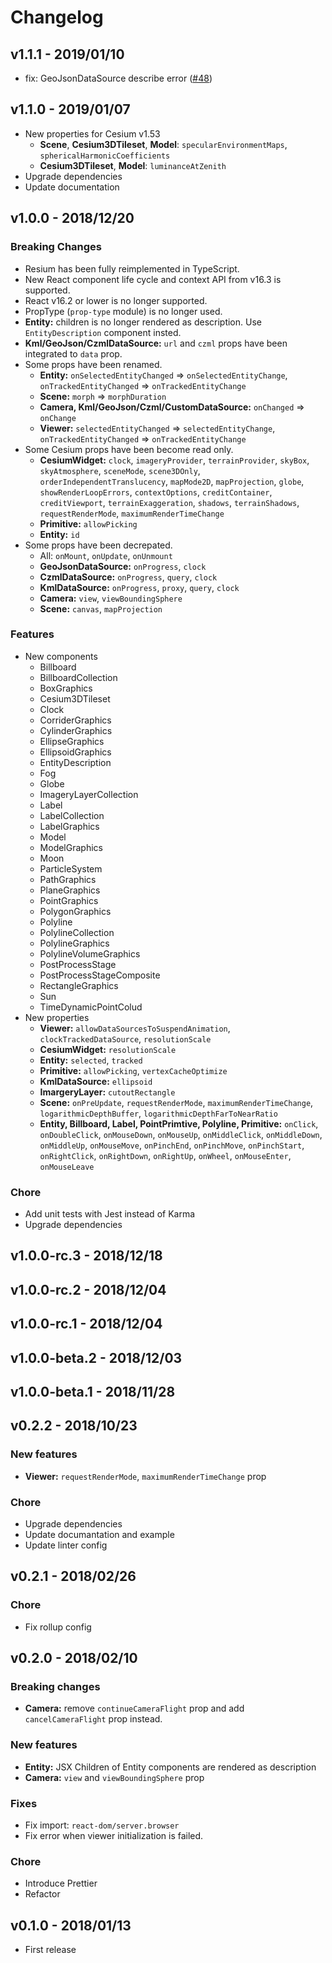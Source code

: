 # Changelog

## v1.1.1 - 2019/01/10

- fix: GeoJsonDataSource describe error ([#48](https://github.com/darwin-education/resium/issues/48))

## v1.1.0 - 2019/01/07

- New properties for Cesium v1.53
  - **Scene**, **Cesium3DTileset**, **Model**: `specularEnvironmentMaps`, `sphericalHarmonicCoefficients`
  - **Cesium3DTileset**, **Model**: `luminanceAtZenith`
- Upgrade dependencies
- Update documentation

## v1.0.0 - 2018/12/20

### Breaking Changes

- Resium has been fully reimplemented in TypeScript.
- New React component life cycle and context API from v16.3 is supported.
- React v16.2 or lower is no longer supported.
- PropType (`prop-type` module) is no longer used.
- **Entity:** children is no longer rendered as description. Use `EntityDescription` component insted.
- **Kml/GeoJson/CzmlDataSource:** `url` and `czml` props have been integrated to `data` prop.
- Some props have been renamed.
  - **Entity:** `onSelectedEntityChanged` => `onSelectedEntityChange`, `onTrackedEntityChanged` => `onTrackedEntityChange`
  - **Scene:** `morph` => `morphDuration`
  - **Camera, Kml/GeoJson/Czml/CustomDataSource:** `onChanged` => `onChange`
  - **Viewer:** `selectedEntityChanged` => `selectedEntityChange`, `onTrackedEntityChanged` => `onTrackedEntityChange`
- Some Cesium props have been become read only.
  - **CesiumWidget:** `clock`, `imageryProvider`, `terrainProvider`, `skyBox`, `skyAtmosphere`, `sceneMode`, `scene3DOnly`, `orderIndependentTranslucency`, `mapMode2D`, `mapProjection`, `globe`, `showRenderLoopErrors`, `contextOptions`, `creditContainer`, `creditViewport`, `terrainExaggeration`, `shadows`, `terrainShadows`, `requestRenderMode`, `maximumRenderTimeChange`
  - **Primitive:** `allowPicking`
  - **Entity:** `id`
- Some props have been decrepated.
  - All: `onMount`, `onUpdate`, `onUnmount`
  - **GeoJsonDataSource:** `onProgress`, `clock`
  - **CzmlDataSource:** `onProgress`, `query`, `clock`
  - **KmlDataSource:** `onProgress`, `proxy`, `query`, `clock`
  - **Camera:** `view`, `viewBoundingSphere`
  - **Scene:** `canvas`, `mapProjection`

### Features

- New components
  - Billboard
  - BillboardCollection
  - BoxGraphics
  - Cesium3DTileset
  - Clock
  - CorriderGraphics
  - CylinderGraphics
  - EllipseGraphics
  - EllipsoidGraphics
  - EntityDescription
  - Fog
  - Globe
  - ImageryLayerCollection
  - Label
  - LabelCollection
  - LabelGraphics
  - Model
  - ModelGraphics
  - Moon
  - ParticleSystem
  - PathGraphics
  - PlaneGraphics
  - PointGraphics
  - PolygonGraphics
  - Polyline
  - PolylineCollection
  - PolylineGraphics
  - PolylineVolumeGraphics
  - PostProcessStage
  - PostProcessStageComposite
  - RectangleGraphics
  - Sun
  - TimeDynamicPointColud
- New properties
  - **Viewer:** `allowDataSourcesToSuspendAnimation`, `clockTrackedDataSource`, `resolutionScale`
  - **CesiumWidget:** `resolutionScale`
  - **Entity:** `selected`, `tracked`
  - **Primitive:** `allowPicking`, `vertexCacheOptimize`
  - **KmlDataSource:** `ellipsoid`
  - **ImargeryLayer:** `cutoutRectangle`
  - **Scene:** `onPreUpdate`, `requestRenderMode`, `maximumRenderTimeChange`, `logarithmicDepthBuffer`, `logarithmicDepthFarToNearRatio`
  - **Entity, Billboard, Label, PointPrimtive, Polyline, Primitive:** `onClick`, `onDoubleClick`, `onMouseDown`, `onMouseUp`, `onMiddleClick`, `onMiddleDown`, `onMiddleUp`, `onMouseMove`, `onPinchEnd`, `onPinchMove`, `onPinchStart`, `onRightClick`, `onRightDown`, `onRightUp`, `onWheel`, `onMouseEnter`, `onMouseLeave`

### Chore

- Add unit tests with Jest instead of Karma
- Upgrade dependencies

## v1.0.0-rc.3 - 2018/12/18

## v1.0.0-rc.2 - 2018/12/04

## v1.0.0-rc.1 - 2018/12/04

## v1.0.0-beta.2 - 2018/12/03

## v1.0.0-beta.1 - 2018/11/28

## v0.2.2 - 2018/10/23

### New features

- **Viewer:** `requestRenderMode`, `maximumRenderTimeChange` prop

### Chore

- Upgrade dependencies
- Update documantation and example
- Update linter config

## v0.2.1 - 2018/02/26

### Chore

- Fix rollup config

## v0.2.0 - 2018/02/10

### Breaking changes

- **Camera:** remove `continueCameraFlight` prop and add `cancelCameraFlight` prop instead.

### New features

- **Entity:** JSX Children of Entity components are rendered as description
- **Camera:** `view` and `viewBoundingSphere` prop

### Fixes

- Fix import: `react-dom/server.browser`
- Fix error when viewer initialization is failed.

### Chore

- Introduce Prettier
- Refactor

## v0.1.0 - 2018/01/13

- First release
